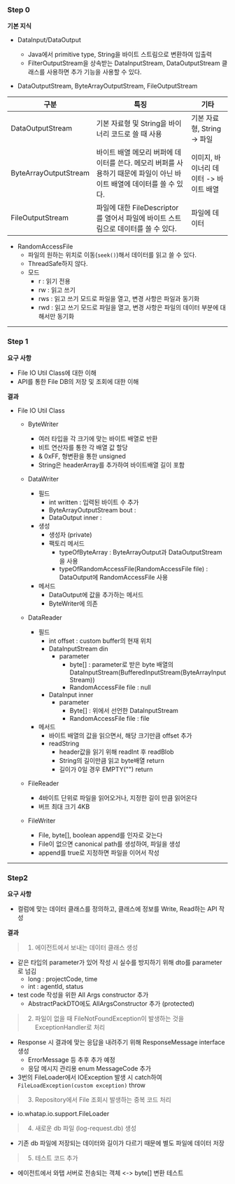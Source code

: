 ### Step 0

**기본 지식**

- DataInput/DataOutput
  - Java에서 primitive type, String을 바이트 스트림으로 변환하여 입출력
  - FilterOutputStream을 상속받는 DataInputStream, DataOutputStream 클래스를 사용하면 추가 기능을 사용할 수 있다.


- DataOutputStream, ByteArrayOutputStream, FileOutputStream

|구분|특징|기타|
|----|----|---|
|DataOutputStream|기본 자료형 및 String을 바이너리 코드로 쓸 때 사용 |기본 자료형, String -> 파일|
|ByteArrayOutputStream|바이트 배열 메모리 버퍼에 데이터를 쓴다. 메모리 버퍼를 사용하기 때문에 파일이 아닌 바이트 배열에 데이터를 쓸 수 있다.|이미지, 바이너리 데이터 -> 바이트 배열|
|FileOutputStream|파일에 대한 FileDescriptor를 열어서 파일에 바이트 스트림으로 데이터를 쓸 수 있다.|파일에 데이터|


- RandomAccessFile
  - 파일의 원하는 위치로 이동(`seek()`)해서 데이터를 읽고 쓸 수 있다.
  - ThreadSafe하지 않다.
  - 모드
    - r : 읽기 전용
    - rw : 읽고 쓰기
    - rws : 읽고 쓰기 모드로 파일을 열고, 변경 사항은 파일과 동기화
    - rwd : 읽고 쓰기 모드로 파일을 열고, 변경 사항은 파일의 데이터 부분에 대해서만 동기화
---

### Step 1

**요구 사항** 

- File IO Util Class에 대한 이해
- API를 통한 File DB의 저장 및 조회에 대한 이해

**결과**

- File IO Util Class

  - ByteWriter
    - 여러 타입을 각 크기에 맞는 바이트 배열로 반환
    - 비트 연산자를 통한 각 배열 값 할당
    - & 0xFF, 형변환을 통한 unsigned 
    - String은 headerArray를 추가하여 바이트배열 길이 포함
  - DataWriter
    - 필드
      - int written : 입력된 바이트 수 추가
      - ByteArrayOutputStream bout :
      - DataOutput inner : 
    - 생성
      - 생성자 (private)
      - 팩토리 메서드
        - typeOfByteArray : ByteArrayOutput과 DataOutputStream을 사용
        - typeOfRandomAccessFile(RandomAccessFile file) : DataOutput에 RandomAccessFile 사용
    - 메서드
      - DataOutput에 값을 추가하는 메서드
      - ByteWriter에 의존

  - DataReader
    - 필드
      - int offset : custom buffer의 현재 위치
      - DataInputStream din
        - parameter
          - byte[] : parameter로 받은 byte 배열의 DataInputStream(BufferedInputStream(ByteArrayInputStream))
          - RandomAccessFile file : null
      - DataInput inner
        - parameter
          - Byte[] : 위에서 선언한 DataInputStream
          - RandomAccessFile file : file
    - 메서드
      - 바이트 배열의 값을 읽으면서, 해당 크기만큼 offset 추가
      - readString
        - header값을 읽기 위해 readInt 후 readBlob
        - String의 길이만큼 읽고 byte배열 return
        - 길이가 0일 경우 EMPTY("") return
  - FileReader
    - 4바이트 단위로 파일을 읽어오거나, 지정한 길이 만큼 읽어온다
    - 버프 최대 크기 4KB
  - FileWriter
    - File, byte[], boolean append를 인자로 갖는다
    - File이 없으면 canonical path를 생성하여, 파일을 생성
    - append를 true로 지정하면 파일을 이어서 작성

---

### Step2

**요구 사항**
- 컬럼에 맞는 데이터 클래스를 정의하고, 클래스에 정보를 Write, Read하는 API 작성

**결과**

> 1. 에이전트에서 보내는 데이터 클래스 생성
- 같은 타입의 parameter가 있어 작성 시 실수를 방지하기 위해 dto를 parameter로 넘김
  - long : projectCode, time
  - int : agentId, status
- test code 작성을 위한 All Args constructor 추가
  - AbstractPackDTO에도 AllArgsConstructor 추가 (protected)

> 2. 파일이 없을 때 FileNotFoundException이 발생하는 것을 ExceptionHandler로 처리
- Response 시 결과에 맞는 응답을 내려주기 위해 ResponseMessage interface 생성
  - ErrorMessage 등 추후 추가 예정
  - 응답 메시지 관리용 enum MessageCode 추가
- 3번의 FileLoader에서 IOException 발생 시 catch하여 `FileLoadException(custom exception)` throw 
  
> 3. Repository에서 File 조회시 발생하는 중복 코드 처리
- io.whatap.io.support.FileLoader

> 4. 새로운 db 파일 (log-request.db) 생성
- 기존 db 파일에 저장되는 데이터와 길이가 다르기 때문에 별도 파일에 데이터 저장

> 5. 테스트 코드 추가
   - 에이전트에서 와탭 서버로 전송되는 객체 <-> byte[] 변환 테스트 
